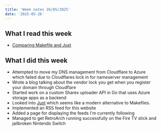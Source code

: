 ```yaml
---
title: 'Week notes 26/05/2025'
date: '2025-05-26'
---
```


## What I read this week

- [Comparing Makefile and Just](https://glinteco.com/en/post/comparing-makefile-and-just-which-one-should-you-choose/)

## What I did this week

- Attempted to move my DNS management from Cloudflare to Azure which failed due to Cloudflares lock in for nameserver management
- Wrote a blog talking about the vendor lock you get when you register your domain through Cloudflare
- Started work on a custom Sharex uploader API in Go that uses Azure storage apps as a backend
- Looked into [Just](https://github.com/casey/just) which seems like a modern alternative to Makefiles.
- Implemented an RSS feed for this website
- Added a page for displaying the feeds I'm currently following
- Managed to get RetroArch running successfully on the Fire TV stick and jailbroken Nintendo Switch
